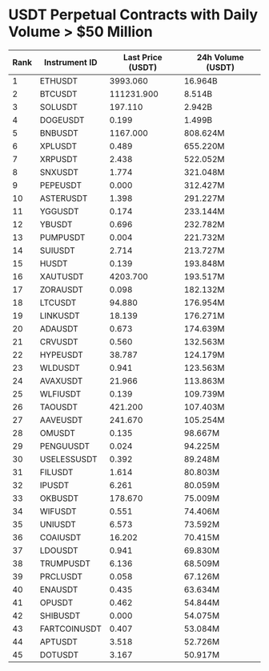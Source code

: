 # USDT Perpetual Contracts with Daily Volume > $50 Million

| Rank | Instrument ID | Last Price (USDT) | 24h Volume (USDT) |
|------|---------------|-------------------|-------------------|
| 1 | ETHUSDT | 3993.060 | 16.964B |
| 2 | BTCUSDT | 111231.900 | 8.514B |
| 3 | SOLUSDT | 197.110 | 2.942B |
| 4 | DOGEUSDT | 0.199 | 1.499B |
| 5 | BNBUSDT | 1167.000 | 808.624M |
| 6 | XPLUSDT | 0.489 | 655.220M |
| 7 | XRPUSDT | 2.438 | 522.052M |
| 8 | SNXUSDT | 1.774 | 321.048M |
| 9 | PEPEUSDT | 0.000 | 312.427M |
| 10 | ASTERUSDT | 1.398 | 291.227M |
| 11 | YGGUSDT | 0.174 | 233.144M |
| 12 | YBUSDT | 0.696 | 232.782M |
| 13 | PUMPUSDT | 0.004 | 221.732M |
| 14 | SUIUSDT | 2.714 | 213.727M |
| 15 | HUSDT | 0.139 | 193.848M |
| 16 | XAUTUSDT | 4203.700 | 193.517M |
| 17 | ZORAUSDT | 0.098 | 182.132M |
| 18 | LTCUSDT | 94.880 | 176.954M |
| 19 | LINKUSDT | 18.139 | 176.271M |
| 20 | ADAUSDT | 0.673 | 174.639M |
| 21 | CRVUSDT | 0.560 | 132.563M |
| 22 | HYPEUSDT | 38.787 | 124.179M |
| 23 | WLDUSDT | 0.941 | 123.563M |
| 24 | AVAXUSDT | 21.966 | 113.863M |
| 25 | WLFIUSDT | 0.139 | 109.739M |
| 26 | TAOUSDT | 421.200 | 107.403M |
| 27 | AAVEUSDT | 241.670 | 105.254M |
| 28 | OMUSDT | 0.135 | 98.667M |
| 29 | PENGUUSDT | 0.024 | 94.225M |
| 30 | USELESSUSDT | 0.392 | 89.248M |
| 31 | FILUSDT | 1.614 | 80.803M |
| 32 | IPUSDT | 6.261 | 80.059M |
| 33 | OKBUSDT | 178.670 | 75.009M |
| 34 | WIFUSDT | 0.551 | 74.406M |
| 35 | UNIUSDT | 6.573 | 73.592M |
| 36 | COAIUSDT | 16.202 | 70.415M |
| 37 | LDOUSDT | 0.941 | 69.830M |
| 38 | TRUMPUSDT | 6.136 | 68.509M |
| 39 | PRCLUSDT | 0.058 | 67.126M |
| 40 | ENAUSDT | 0.435 | 63.634M |
| 41 | OPUSDT | 0.462 | 54.844M |
| 42 | SHIBUSDT | 0.000 | 54.075M |
| 43 | FARTCOINUSDT | 0.407 | 53.084M |
| 44 | APTUSDT | 3.518 | 52.726M |
| 45 | DOTUSDT | 3.167 | 50.917M |
